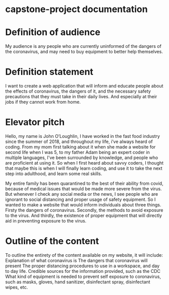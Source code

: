# capstone-project documentation

# Definition of audience
	
  My audience is any people who are currently uninformed of the dangers of the coronavirus, and may need to buy equipment to better help themselves.

# Definition statement
	
  I want to create a web application that will inform and educate people about the effects of coronavirus, the dangers of it, and the necessary safety precautions that they must take in their daily lives. And especially at their jobs if they cannot work from home.

# Elevator pitch
	
  Hello, my name is John O’Loughlin, I have worked in the fast food industry since the summer of 2018, and throughout my life, i’ve always heard of coding. From my mom first talking about it when she made a website for second life when I was 5, to my father Adam being an expert coder in multiple languages, I've been surrounded by knowledge, and people who are proficient at using it. So when I first heard about savvy coders, I thought that maybe this is when I will finally learn coding, and use it to take the next step into adulthood, and learn some real skills.

  My entire family has been quarantined to the best of their ability from covid, because of medical issues that would be made more severe from the virus. But whenever I check any social media or the news, I see people who are ignorant to social distancing and proper usage of safety equipment. So I wanted to make a website that would inform individuals about three things. Firsty the dangers of coronavirus. Secondly, the methods to avoid exposure to the virus. And thirdly, the existence of proper equipment that will directly aid in preventing exposure to the virus.




# Outline of the content
	
  To outline the entirety of the content available on my website, it will include:
Explanation of what coronavirus is
The dangers that coronavirus will present
The proper distancing procedures to use in a workspace, and day to day life.
Credible sources for the information provided, such as the CDC
What kind of equipment is needed to prevent self exposure to coronavirus, such as masks, gloves, hand sanitizer, disinfectant spray, disinfectant wipes, etc.
